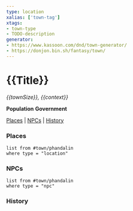 ```yaml
---
type: location
xalias: ['town-tag']
xtags: 
- town-type
- TODO-description
generator:
- https://www.kassoon.com/dnd/town-generator/
- https://donjon.bin.sh/fantasy/town/
---
```

# {{Title}}
*{{townSize}}, {{context}}*

**Population**
**Government**

[Places](#Places) | [NPCs](#NPCs) | [History](#History)

### Places

```dataview
list from #town/phandalin
where type = "location"
```

### NPCs

```dataview
list from #town/phandalin
where type = "npc"
```

### History